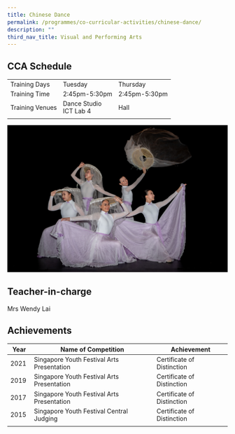 ```yaml
---
title: Chinese Dance
permalink: /programmes/co-curricular-activities/chinese-dance/
description: ""
third_nav_title: Visual and Performing Arts
---
```

CCA Schedule
------------

| | | |
| --- | --- | --- | 
| Training Days | Tuesday | Thursday |  
| Training Time | 2:45pm-5:30pm | 2:45pm-5:30pm |   
| Training Venues | Dance Studio<br>ICT Lab 4 | Hall&nbsp; | 
| | | |


![](/images/chinesedance2.jpg)

Teacher-in-charge
------------------

Mrs Wendy Lai 


Achievements
------------

| Year | Name of Competition | Achievement |
| --- | --- | --- |
| 2021 | Singapore Youth Festival Arts Presentation&nbsp;&nbsp; | Certificate of Distinction&nbsp; |
| 2019 | Singapore Youth Festival Arts Presentation | Certificate of Distinction |
| 2017 | Singapore Youth Festival Arts Presentation&nbsp; | Certificate of Distinction&nbsp; |
| 2015&nbsp; | Singapore Youth Festival Central Judging&nbsp; | Certificate of Distinction&nbsp; |
| | | |